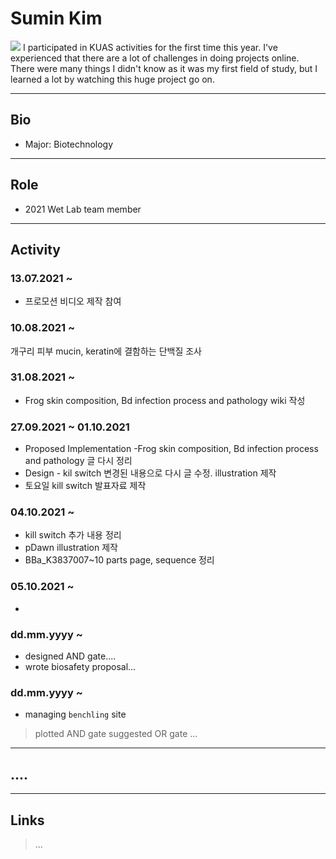 
# Sumin Kim
<img src=https://user-images.githubusercontent.com/87215187/138216321-036e30c0-2c33-4e42-8554-f151581918fc.jpg >
I participated in KUAS activities for the first time this year. I've experienced that there are a lot of challenges in doing projects online. There were many things I didn't know as it was my first field of study, but I learned a lot by watching this huge project go on.

---

## Bio
* Major: Biotechnology
---

## Role
* 2021 Wet Lab team member
---

## Activity
### 13.07.2021 ~
* 프로모션 비디오 제작 참여

### 10.08.2021 ~ 
개구리 피부 mucin, keratin에 결함하는 단백질 조사 

### 31.08.2021 ~
* Frog skin composition, Bd infection process and pathology wiki 작성 

### 27.09.2021 ~ 01.10.2021
* Proposed Implementation -Frog skin composition, Bd infection process and pathology 글 다시 정리 
* Design - kil switch 변경된 내용으로 다시 글 수정. illustration 제작
* 토요일 kill switch 발표자료 제작 

### 04.10.2021 ~ 
* kill switch 추가 내용 정리 
* pDawn illustration 제작
* BBa_K3837007~10 parts page, sequence 정리 

### 05.10.2021 ~
* 


### dd.mm.yyyy ~ 
* designed AND gate....
* wrote biosafety proposal... 

### dd.mm.yyyy ~
* managing `benchling` site
>plotted AND gate
>suggested OR gate
>...
---
## ....
---
## Links
>...
